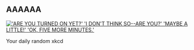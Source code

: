 ## AAAAAA
[!['ARE YOU TURNED ON YET?' 'I DON'T THINK SO--ARE YOU?' 'MAYBE A LITTLE!' 'OK, FIVE MORE MINUTES.'](https://imgs.xkcd.com/comics/aaaaaa.png)](https://xkcd.com/1001/ "'ARE YOU TURNED ON YET?' 'I DON'T THINK SO--ARE YOU?' 'MAYBE A LITTLE!' 'OK, FIVE MORE MINUTES.'")

Your daily random xkcd

